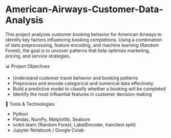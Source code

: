 # American-Airways-Customer-Data-Analysis
This project analyzes customer booking behavior for American Airways to identify key factors influencing booking completions. Using a combination of data preprocessing, feature encoding, and machine learning (Random Forest), the goal is to uncover patterns that help optimize marketing, pricing, and service strategies.

📊 Project Objectives
- Understand customer travel behavior and booking patterns
- Preprocess and encode categorical and numerical data effectively
- Build a predictive model to classify whether a booking will be completed
- Identify the most influential features in customer decision-making

🧰 Tools & Technologies
- Python
- Pandas, NumPy, Matplotlib, Seaborn
- scikit-learn (Random Forest, LabelEncoder, train/test split)
- Jupyter Notebook / Google Colab
